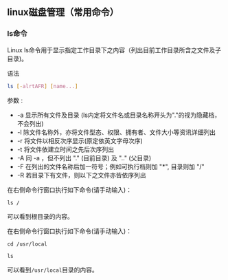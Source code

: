 ## linux磁盘管理（常用命令）

### ls命令
Linux ls命令用于显示指定工作目录下之内容（列出目前工作目录所含之文件及子目录)。

语法

``` bash
ls [-alrtAFR] [name...]
```
参数 :

* -a 显示所有文件及目录 (ls内定将文件名或目录名称开头为"."的视为隐藏档，不会列出)
* -l 除文件名称外，亦将文件型态、权限、拥有者、文件大小等资讯详细列出
* -r 将文件以相反次序显示(原定依英文字母次序)
* -t 将文件依建立时间之先后次序列出
* -A 同 -a ，但不列出 "." (目前目录) 及 ".." (父目录)
* -F 在列出的文件名称后加一符号；例如可执行档则加 "*", 目录则加 "/"
* -R 若目录下有文件，则以下之文件亦皆依序列出

在右侧命令行窗口执行如下命令(请手动输入)：
```
ls /
```
可以看到根目录的内容。

在右侧命令行窗口执行如下命令(请手动输入)：
```
cd /usr/local

ls
```
可以看到`/usr/local`目录的内容。
